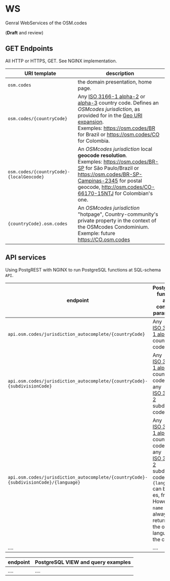 # WS
Genral WebServices of the OSM.codes 

(**Draft** and review)

## GET Endpoints

All HTTP or HTTPS,  GET. See NGINX implementation.

URI template  | description
--------------|--------------
`osm.codes` | the domain presentation, home page. 
`osm.codes/{countryCode}` |  Any [ISO&nbsp;3166-1&nbsp;alpha-2](https://en.wikipedia.org/wiki/ISO_3166-1_alpha-2) or [alpha-3](https://en.wikipedia.org/wiki/ISO_3166-1_alpha-3) country code. Defines an *OSMcodes jurisdiction*, as provided for in the [Geo URI expansion](https://inde.gov.br/images/inde/poster3/Expans%C3%A3o%20do%20protocolo%20GeoURI.pdf). <br/>Exemples: https://osm.codes/BR for Brazil or https://osm.codes/CO for Colombia.
`osm.codes/{countryCode}-{localGeocode}` | An *OSMcodes jurisdiction* local **geocode resolution**.<br/>Exemples: https://osm.codes/BR-SP for São Paulo/Brazil or https://osm.codes/BR-SP-Campinas-2345 for postal geocode, http://osm.codes/CO-66170-15NTJ for Colombian's one.
`{countryCode}.osm.codes` | An *OSMcodes jurisdiction* "hotpage", Country-community's private property in the context of the OSMcodes Condominium. <br/>Exemple: future https://CO.osm.codes

## API services

Using PostgREST with NGINX to run  PostgreSQL functions at SQL-schema `API`.

endpoint | PostgreSQL function and constant parameters
---------|----------
`api.osm.codes/jurisdiction_autocomplete/{countryCode}` | Any [ISO&nbsp;3166-1&nbsp;alpha-2](https://en.wikipedia.org/wiki/ISO_3166-1_alpha-2) country code.
`api.osm.codes/jurisdiction_autocomplete/{countryCode}-{subdivisionCode}` | Any [ISO&nbsp;3166-1&nbsp;alpha-2](https://en.wikipedia.org/wiki/ISO_3166-1_alpha-2) country code and any [ISO&nbsp;3166-2](https://en.wikipedia.org/wiki/ISO_3166-2) subdivision code.
`api.osm.codes/jurisdiction_autocomplete/{countryCode}-{subdivisionCode}/{language}` | Any [ISO&nbsp;3166-1&nbsp;alpha-2](https://en.wikipedia.org/wiki/ISO_3166-1_alpha-2) country code and any [ISO&nbsp;3166-2](https://en.wikipedia.org/wiki/ISO_3166-2) subdivision code. `{language}` can be: en, es, fr or pt. However, `name` is always returned in the official language of the country.
....|....

endpoint | PostgreSQL VIEW and query examples
---------|----------
....|....
